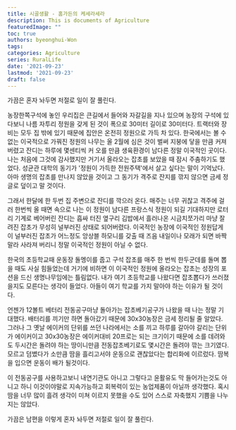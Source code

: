 ```yaml
---
title: 시골생활 - 홈가든의 케세라세라
description: This is documents of Agriculture
featuredImage: ""
toc: true
authors: byeonghui-Won
tags:
categories: Agriculture
series: RuralLife
date: '2021-09-23'
lastmod: '2021-09-23'
draft: false
---
```


가끔은 혼자 놔두면 저절로 일이 잘 풀린다.

농장한쪽구석에 놓인 우리집은 큰길에서 들어와 자갈길을 지나 있으며 농장의 구석에 있다보니 나름 자투리 정원을 갖게 된 것이 폭으로 30미터 길이로 30미터다. 트랙터와 장비는 모두 집 밖에 있기 때문에 집안은 온전히 정원으로 가득 차 있다. 한국에서는 볼 수 없는 이국적으로 가꿔진 정원의 나무는 올 2월에 심은 것이 벌써 지붕에 닿을 만큼 커져버렸고 잔디는 하루에 몇센티씩 커 오를 만큼 생육환경이 남다른 정말 이국적인 곳이다. 나는 처음에 그것에 감사했지만 거기서 올라오는 잡초를 보았을 때 잠시 주춤하기도 했었다. 성균관 대학의 동기가 '정원이 가득한 전원주택'에서 살고 싶다는 말이 기억났다. 아마 생명의 잡초를 만나지 않았을 것이고 그 동기가 격주로 잔지를 깎지 않으면 금세 정글로 덮이고 말 것이다. 

그래서 한달에 한 두번 집 주변으로 잔디를 깍으러 온다. 매주는 너무 귀찮고 격주에 걸러 한번씩 올 때면 속으로 나는 이 정원이 남다른 프랑스식 정원이 되길 기대하지만 로터리 기계로 베어버린 잔디는 흡싸 터진 옆구리 김밥에서 흘러나온 시금치쪼가리 마냥 잘려진 잡초가 무성히 널부러진 상태로 되어버렸다. 이국적인 농장에 이국적인 정원답게 이 널부러진 잡초가 어느정도 앙상블 하모니를 갖출 때 즈음 내일이나 모래가 되면 바짝 말라 사라져 버리니 정말 이국적인 정원이 아닐 수 없다. 

한국의 초등학교때 운동장 돌멩이를 줍고 구석 잡초를 매주 한 번씩 한두군데를 돌며 뽑을 때도 사실 힘들었는데 거기에 비하면 이 이국적인 정원에 올라오는 잡초는 성장의 포션을 드신 생명나무임에는 틀림없다. 내가 여기 초등학교를 나왔다면 잡초뽑다가 쓰러졌을지도 모른다는 생각이 들었다. 아들이 여기 학교를 가지 말아야 하는 이유가 될 것이다. 

언젠가 12볼트 베터리 전동공구마냥 돌아가는 잡초베기공구가 나왔을 때 나는 정말 기대했다. 배터리를 끼기만 하면 돌아갔기 때문에 30x30농장은 금세 정리될 줄 알았다. 그러나 그 옛날 에이커의 단위를 쓰던 나라에서는 소를 끼고 하루를 갈아야 갈리는 단위가 에이커이고 30x30농장은 에이커대비 20프로는 되는 크기이기 때문에 소를 데려와도 두시간은 돌려야 하는 땅이니만큼 전동잡초베기로도 몇시간은 돌려야 깎는 크기였다. 모르고 덤볐다가 소만큼 땀을 흘리고서야 운동으로 괜찮았다는 합리화에 이르렀다. 땀복을 입으면 운동이 배가 될것이다.

이 전동공구를 사용하고보니 내연기관도 아니고 그렇다고 윤활유도 막 들어가는것도 아니고 하니 이것이야말로 지속가능하고 회복력이 있는 농업제품이 아닐까 생각했다. 혹시 땀을 너무 많이 흘려 생각이 미쳐 이르지 못했을 수도 있어 스스로 자축했지 기쁨을 나누지는 않았다. 

가끔은 남편을 이렇게 혼자 놔두면 저절로 일이 잘 풀린다.

